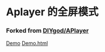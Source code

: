 # Aplayer 的全屏模式
### Forked from [DIYgod/APlayer](https://github.com/DIYgod/APlayer)

[Demo](https://share.muxmus.com/APlayer-fullscreen/)
[Demo.html](https://github.com/1210718010/APlayer-fullscreen/blob/master/demo/index.html)
